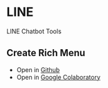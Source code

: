 # LINE
LINE Chatbot Tools
## Create Rich Menu
* Open in [Github](https://github.com/potaesm/LINE/blob/master/CreateRichMenu.ipynb)
* Open in [Google Colaboratory](https://colab.research.google.com/github/potaesm/LINE/blob/master/CreateRichMenu.ipynb)
